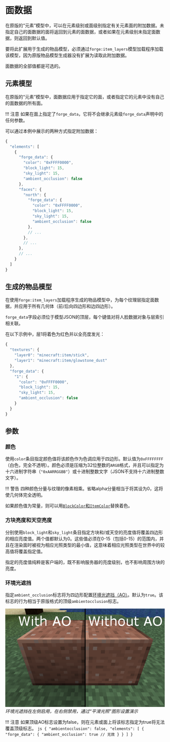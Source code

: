 面数据
======

在原版的“元素”模型中，可以在元素级别或面级别指定有关元素面的附加数据。未指定自己的面数据的面将返回到元素的面数据，或者如果在元素级别未指定面数据，则返回到默认值。

要将此扩展用于生成的物品模型，必须通过`forge:item_layers`模型加载程序加载该模型，因为原版物品模型生成器没有扩展为读取此附加数据。

面数据的全部值都是可选的。

元素模型
--------

在原版的“元素”模型中，面数据应用于指定它的面，或者指定它的元素中没有自己的面数据的所有面。

!!! 注意
    如果在面上指定了`forge_data`，它将不会继承元素级`forge_data`声明中的任何参数。

可以通过本例中展示的两种方式指定附加数据：
```js
{
  "elements": [
    {
      "forge_data": {
        "color": "0xFFFF0000",
        "block_light": 15,
        "sky_light": 15,
        "ambient_occlusion": false
      },
      "faces": {
        "north": {
          "forge_data": {
            "color": "0xFFFF0000",
            "block_light": 15,
            "sky_light": 15,
            "ambient_occlusion": false
          },
          // ...
        },
        // ...
      },
      // ...
    }
  ]
}
```

生成的物品模型
-------------

在使用`forge:item_layers`加载程序生成的物品模型中，为每个纹理层指定面数据，并应用于所有几何体（前/后向四边形和边四边形）。

`forge_data`字段必须位于模型JSON的顶层，每个键值对将人脸数据对象与层索引相关联。

在以下示例中，层1将着色为红色并以全亮度发光：
```js
{
  "textures": {
    "layer0": "minecraft:item/stick",
    "layer1": "minecraft:item/glowstone_dust"
  },
  "forge_data": {
    "1": {
      "color": "0xFFFF0000",
      "block_light": 15,
      "sky_light": 15,
      "ambient_occlusion": false
    }
  }
}
```

参数
----

### 颜色

使用`color`条目指定颜色值将该颜色作为色调应用于四边形。默认值为`0xFFFFFFFF`（白色，完全不透明）。颜色必须是压缩为32位整数的`ARGB`格式，并且可以指定为十六进制字符串（`"0xAARRGGBB"`）或十进制整数文字（JSON不支持十六进制整数文字）。

!!! 警告
    四种颜色分量与纹理的像素相乘。省略alpha分量相当于将其设为0，这将使几何体完全透明。

如果颜色值为常量，则可以用[`BlockColor`和`ItemColor`][tinting]替换着色。

### 方块亮度和天空亮度

分别使用`block_light`和`sky_light`条目指定方块和/或天空的亮度值将覆盖四边形的相应亮度值。两个值都默认为0。这些值必须在0-15（包括0-15）的范围内，并且在渲染面时被视为相应光照类型的最小值，这意味着相应光照类型在世界中的较高值将覆盖指定值。

指定的亮度值纯粹是客户端的，既不影响服务器的亮度级别，也不影响周围方块的亮度。

### 环境光遮挡

指定`ambient_occlusion`标志将为四边形配置[环境光遮挡（AO）][AO]。默认为`true`。该标志的行为相当于原版格式的顶级`ambientocclusion`标志。

![环境光遮挡的效果][ao_img]  
*环境光遮挡在左侧启用，在右侧禁用，通过“平滑光照”图形设置演示*

!!! 注意
    如果顶级AO标志设置为false，则在元素或面上将该标志指定为true将无法覆盖顶级标志。
    ```js
    {
      "ambientocclusion": false,
      "elements": [
        {
          "forge_data": {
            "ambient_occlusion": true // 无效
          }
        }
      ]
    }
    ```

[tinting]: ../../resources/client/models/tinting.md
[AO]: https://en.wikipedia.org/wiki/Ambient_occlusion
[ao_img]: ./ambientocclusion_annotated.png